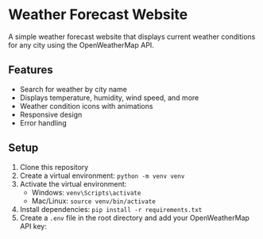 # Weather Forecast Website

A simple weather forecast website that displays current weather conditions for any city using the OpenWeatherMap API.

## Features

- Search for weather by city name
- Displays temperature, humidity, wind speed, and more
- Weather condition icons with animations
- Responsive design
- Error handling

## Setup

1. Clone this repository
2. Create a virtual environment: `python -m venv venv`
3. Activate the virtual environment:
   - Windows: `venv\Scripts\activate`
   - Mac/Linux: `source venv/bin/activate`
4. Install dependencies: `pip install -r requirements.txt`
5. Create a `.env` file in the root directory and add your OpenWeatherMap API key: